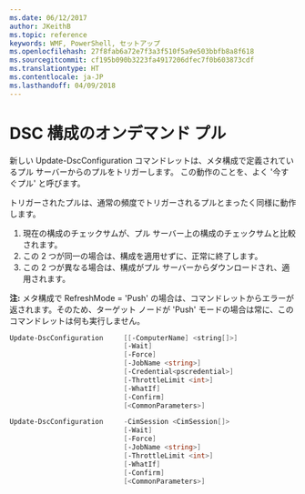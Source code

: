 ```yaml
---
ms.date: 06/12/2017
author: JKeithB
ms.topic: reference
keywords: WMF, PowerShell, セットアップ
ms.openlocfilehash: 27f8fab6a72e7f3a3f510f5a9e503bbfb8a8f618
ms.sourcegitcommit: cf195b090b3223fa4917206dfec7f0b603873cdf
ms.translationtype: HT
ms.contentlocale: ja-JP
ms.lasthandoff: 04/09/2018
---
```

# <a name="on-demand-pull-of-dsc-configurations"></a>DSC 構成のオンデマンド プル

新しい Update-DscConfiguration コマンドレットは、メタ構成で定義されているプル サーバーからのプルをトリガーします。 この動作のことを、よく '今すぐプル' と呼びます。


トリガーされたプルは、通常の頻度でトリガーされるプルとまったく同様に動作します。

1. 現在の構成のチェックサムが、プル サーバー上の構成のチェックサムと比較されます。
2. この 2 つが同一の場合は、構成を適用せずに、正常に終了します。
3. この 2 つが異なる場合は、構成がプル サーバーからダウンロードされ、適用されます。

**注:** メタ構成で RefreshMode = 'Push' の場合は、コマンドレットからエラーが返されます。そのため、ターゲット ノードが 'Push' モードの場合は常に、このコマンドレットは何も実行しません。

```powershell
Update-DscConfiguration     [[-ComputerName] <string[]>]
                            [-Wait]
                            [-Force]
                            [-JobName <string>]
                            [-Credential<pscredential>]
                            [-ThrottleLimit <int>]
                            [-WhatIf]
                            [-Confirm]
                            [<CommonParameters>]

Update-DscConfiguration     -CimSession <CimSession[]>
                            [-Wait]
                            [-Force]
                            [-JobName <string>]
                            [-ThrottleLimit <int>]
                            [-WhatIf]
                            [-Confirm]
                            [<CommonParameters>]
```